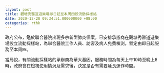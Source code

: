 ```yaml
---
layout: post
title: 觀塘秀雅道遊樂場即日起至本周四設流動採樣站
date: 2020-12-28 09:34:51.000000000 +08:00
categories: rthk
---
```


政府公布，鑑於聯合醫院出現多宗新型肺炎個案，已安排承辦商在觀塘秀雅道遊樂場設立流動採樣站，為聯合醫院工作人員、訪客及病人免費檢測，暫定由即日起服務至本周四。

當局說，有關流動採樣站的承辦商為華大基因，服務時間為每天上午10時至晚上8時，政府會在檢視使用情況及需求後，決定是否有需要延長運作時間。
